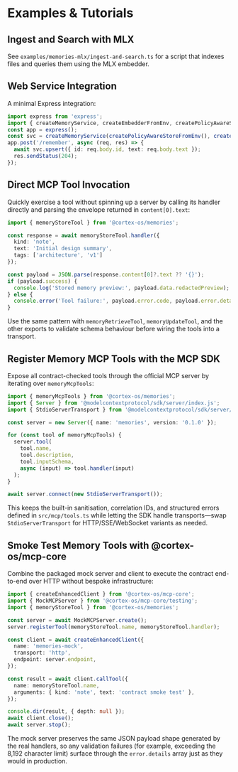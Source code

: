 # Examples & Tutorials

## Ingest and Search with MLX
See `examples/memories-mlx/ingest-and-search.ts` for a script that indexes files and queries them using the MLX embedder.

## Web Service Integration
A minimal Express integration:
```typescript
import express from 'express';
import { createMemoryService, createEmbedderFromEnv, createPolicyAwareStoreFromEnv } from '@cortex-os/memories';
const app = express();
const svc = createMemoryService(createPolicyAwareStoreFromEnv(), createEmbedderFromEnv());
app.post('/remember', async (req, res) => {
  await svc.upsert({ id: req.body.id, text: req.body.text });
  res.sendStatus(204);
});
```

## Direct MCP Tool Invocation
Quickly exercise a tool without spinning up a server by calling its handler directly and parsing the envelope returned in `content[0].text`:
```typescript
import { memoryStoreTool } from '@cortex-os/memories';

const response = await memoryStoreTool.handler({
  kind: 'note',
  text: 'Initial design summary',
  tags: ['architecture', 'v1']
});

const payload = JSON.parse(response.content[0]?.text ?? '{}');
if (payload.success) {
  console.log('Stored memory preview:', payload.data.redactedPreview);
} else {
  console.error('Tool failure:', payload.error.code, payload.error.details);
}
```
Use the same pattern with `memoryRetrieveTool`, `memoryUpdateTool`, and the other exports to validate schema behaviour before wiring the tools into a transport.

## Register Memory MCP Tools with the MCP SDK
Expose all contract-checked tools through the official MCP server by iterating over `memoryMcpTools`:
```typescript
import { memoryMcpTools } from '@cortex-os/memories';
import { Server } from '@modelcontextprotocol/sdk/server/index.js';
import { StdioServerTransport } from '@modelcontextprotocol/sdk/server/stdio.js';

const server = new Server({ name: 'memories', version: '0.1.0' });

for (const tool of memoryMcpTools) {
  server.tool(
    tool.name,
    tool.description,
    tool.inputSchema,
    async (input) => tool.handler(input)
  );
}

await server.connect(new StdioServerTransport());
```
This keeps the built-in sanitisation, correlation IDs, and structured errors defined in `src/mcp/tools.ts` while letting the SDK handle transports—swap `StdioServerTransport` for HTTP/SSE/WebSocket variants as needed.

## Smoke Test Memory Tools with @cortex-os/mcp-core
Combine the packaged mock server and client to execute the contract end-to-end over HTTP without bespoke infrastructure:
```typescript
import { createEnhancedClient } from '@cortex-os/mcp-core';
import { MockMCPServer } from '@cortex-os/mcp-core/testing';
import { memoryStoreTool } from '@cortex-os/memories';

const server = await MockMCPServer.create();
server.registerTool(memoryStoreTool.name, memoryStoreTool.handler);

const client = await createEnhancedClient({
  name: 'memories-mock',
  transport: 'http',
  endpoint: server.endpoint,
});

const result = await client.callTool({
  name: memoryStoreTool.name,
  arguments: { kind: 'note', text: 'contract smoke test' },
});

console.dir(result, { depth: null });
await client.close();
await server.stop();
```
The mock server preserves the same JSON payload shape generated by the real handlers, so any validation failures (for example, exceeding the 8,192 character limit) surface through the `error.details` array just as they would in production.
